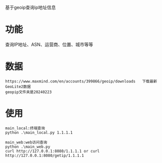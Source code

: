 基于geoip查询ip地址信息

# 功能
查询IP地址、ASN、运营商、位置、城市等等

# 数据
```
https://www.maxmind.com/en/accounts/399866/geoip/downloads   下载最新GeoLite2数据
geopip文件夹是20240223
```

# 使用
```
main_local:终端查询
python .\main_local.py 1.1.1.1

main_web:web访问查询
python .\main_web.py
curl http://127.0.0.1:8080/1.1.1.1 or curl http://127.0.0.1:8080/getip/1.1.1.1
```

